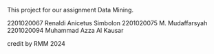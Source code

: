 This project for our assignment Data Mining.

2201020067 Renaldi Anicetus Simbolon
2201020075 M. Mudaffarsyah
2201020094 Muhammad Azza Al Kausar

credit by RMM 2024
